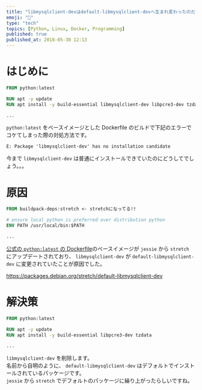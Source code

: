 ```yaml
---
title: "libmysqlclient-devはdefault-libmysqlclient-devへ生まれ変わったのだ..."
emoji: "🐬"
type: "tech"
topics: [Python, Linux, Docker, Programming]
published: true
published_at: 2018-05-30 12:13
---
```


# はじめに

```Dockerfile
FROM python:latest

RUN apt -y update
RUN apt install -y build-essential libmysqlclient-dev libpcre3-dev tzdata

...
```

`python:latest` をベースイメージとした Dockerfile のビルドで下記のエラーでコケてしまった際の対処方法です。

```
E: Package 'libmysqlclient-dev' has no installation candidate
```

今まで `libmysqlclient-dev` は普通にインストールできていたのにどうしてでしょう。。。

# 原因

```Dockerfile
FROM buildpack-deps:stretch <- stretchになってる!!

# ensure local python is preferred over distribution python
ENV PATH /usr/local/bin:$PATH

...
```

[公式の `python:latest` の Dockerfile](https://github.com/docker-library/python/blob/b99b66406ebe728fb4da64548066ad0be6582e08/3.6/stretch/Dockerfile)のベースイメージが `jessie` から `stretch` にアップデートされており、 `libmysqlclient-dev` が `default-libmysqlclient-dev` に変更されていたことが原因でした。

https://packages.debian.org/stretch/default-libmysqlclient-dev

# 解決策

```Dockerfile
FROM python:latest

RUN apt -y update
RUN apt install -y build-essential libpcre3-dev tzdata

...
```

`libmysqlclient-dev` を削除します。  
名前から自明のように、 `default-libmysqlclient-dev` はデフォルトでインストールされているパッケージです。  
`jessie` から `stretch` でデフォルトのパッケージに繰り上がったらしいですね。
